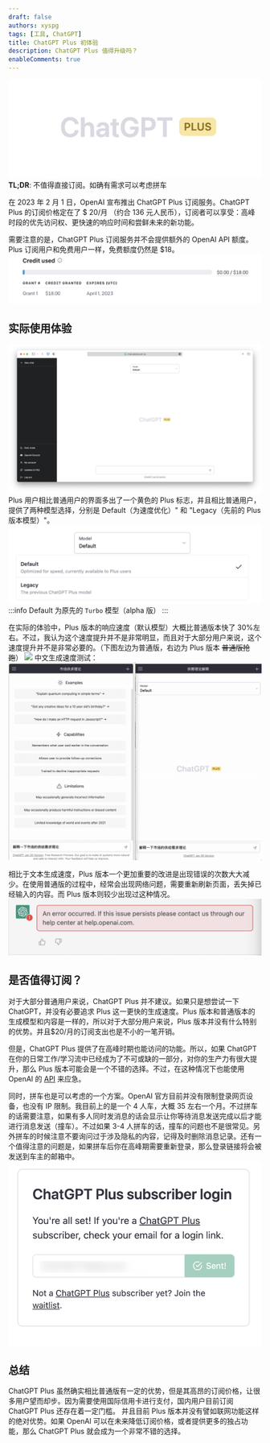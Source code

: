 ```yaml
---
draft: false
authors: xyspg
tags: [工具, ChatGPT]
title: ChatGPT Plus 初体验
description: ChatGPT Plus 值得升级吗？
enableComments: true
---
```


![](plus.png)  
**TL;DR**: 不值得直接订阅。如确有需求可以考虑拼车

<!--truncate-->

在 2023 年 2 月 1 日，OpenAI 宣布推出 ChatGPT Plus 订阅服务。ChatGPT Plus 的订阅价格定在了 $ 20/月 （约合 136 元人民币），订阅者可以享受：高峰时段的优先访问权、更快速的响应时间和尝鲜未来的新功能。

需要注意的是，ChatGPT Plus 订阅服务并不会提供额外的 OpenAI API 额度。Plus 订阅用户和免费用户一样，免费额度仍然是 $18。
![](api.png)

## 实际使用体验

![](main_interface.png)
Plus 用户相比普通用户的界面多出了一个黄色的 Plus 标志，并且相比普通用户，提供了两种模型选择，分别是 Default（为速度优化）" 和 "Legacy（先前的 Plus 版本模型）"。  
![](models.png)
:::info
Default 为原先的 `Turbo` 模型（alpha 版）
:::

在实际的体验中，Plus 版本的响应速度（默认模型）大概比普通版本快了 30%左右。不过，我认为这个速度提升并不是非常明显，而且对于大部分用户来说，这个速度提升并不是非常必要的。（下图左边为普通版，右边为 Plus 版本 ~~普通版抢跑~~）
![](speed_comparison.gif)
中文生成速度测试：
![](speed_comp2.gif)

相比于文本生成速度，Plus 版本一个更加重要的改进是出现错误的次数大大减少。在使用普通版的过程中，经常会出现网络问题，需要重新刷新页面，丢失掉已经输入的内容。而 Plus 版本则较少出现过这种情况。
![](error%20screen.png)

## 是否值得订阅？

对于大部分普通用户来说，ChatGPT Plus 并不建议。如果只是想尝试一下 ChatGPT，并没有必要追求 Plus 这一更快的生成速度。Plus 版本和普通版本的生成模型和内容是一样的，所以对于大部分用户来说，Plus 版本并没有什么特别的优势。并且$20/月的订阅支出也是不小的一笔开销。

但是，ChatGPT Plus 提供了在高峰时期也能访问的功能。所以，如果 ChatGPT 在你的日常工作/学习流中已经成为了不可或缺的一部分，对你的生产力有很大提升，那么 Plus 版本可能会是一个不错的选择。不过，在这种情况下也能使用 OpenAI 的 [API](https://beta.openai.com) 来应急。

同时，拼车也是可以考虑的一个方案。OpenAI 官方目前并没有限制登录网页设备，也没有 IP 限制。我目前上的是一个 4 人车，大概 35 左右一个月。不过拼车的话需要注意，如果有多人同时发消息的话会显示让你等待消息发送完成以后才能进行消息发送（撞车）。不过如果 3-4 人拼车的话，撞车的问题也不是很常见。另外拼车的时候注意不要询问过于涉及隐私的内容，记得及时删除消息记录。还有一个值得注意的问题是，如果拼车后你在高峰期需要重新登录，那么登录链接将会被发送到车主的邮箱中。
![](plus-login.png)

## 总结

ChatGPT Plus 虽然确实相比普通版有一定的优势，但是其高昂的订阅价格，让很多用户望而却步。因为需要使用国际信用卡进行支付，国内用户目前订阅 ChatGPT Plus 还存在着一定门槛。 并且目前 Plus 版本并没有譬如联网功能这样的绝对优势。如果 OpenAI 可以在未来降低订阅价格，或者提供更多的独占功能，那么 ChatGPT Plus 就会成为一个非常不错的选择。
